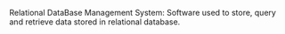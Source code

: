 Relational DataBase Management System: Software used to store, query and retrieve data stored in relational database.